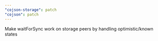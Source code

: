 ```yaml
---
"cojson-storage": patch
"cojson": patch
---
```


Make waitForSync work on storage peers by handling optimistic/known states
